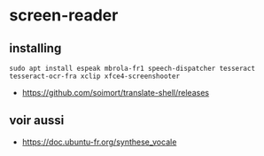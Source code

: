 # screen-reader

## installing

```
sudo apt install espeak mbrola-fr1 speech-dispatcher tesseract tesseract-ocr-fra xclip xfce4-screenshooter 
```

- https://github.com/soimort/translate-shell/releases

## voir aussi

- https://doc.ubuntu-fr.org/synthese_vocale
